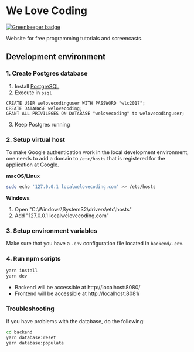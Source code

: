 # We Love Coding

[![Greenkeeper badge](https://badges.greenkeeper.io/welovecoding/welovecoding.svg)](https://greenkeeper.io/)

Website for free programming tutorials and screencasts.

## Development environment

### 1. Create Postgres database

1. Install [PostgreSQL](https://www.postgresql.org/)
2. Execute in `psql`
```
CREATE USER welovecodinguser WITH PASSWORD "wlc2017";
CREATE DATABASE welovecoding;
GRANT ALL PRIVILEGES ON DATABASE "welovecoding" to welovecodinguser;
```
3. Keep Postgres running

### 2. Setup virtual host

To make Google authentication work in the local development environment, one needs to add a domain to `/etc/hosts` that is registered for the application at Google.

**macOS/Linux**

```bash
sudo echo '127.0.0.1 localwelovecoding.com' >> /etc/hosts
```
**Windows**

1. Open "C:\Windows\System32\drivers\etc\hosts"
1. Add "127.0.0.1 localwelovecoding.com"

### 3. Setup environment variables

Make sure that you have a `.env` configuration file located in `backend/.env`.  

### 4. Run npm scripts

```bash
yarn install
yarn dev
```

- Backend will be accessible at http://localhost:8080/
- Frontend will be accessible at http://localhost:8081/

### Troubleshooting

If you have problems with the database, do the following:

```bash
cd backend
yarn database:reset
yarn database:populate
```
